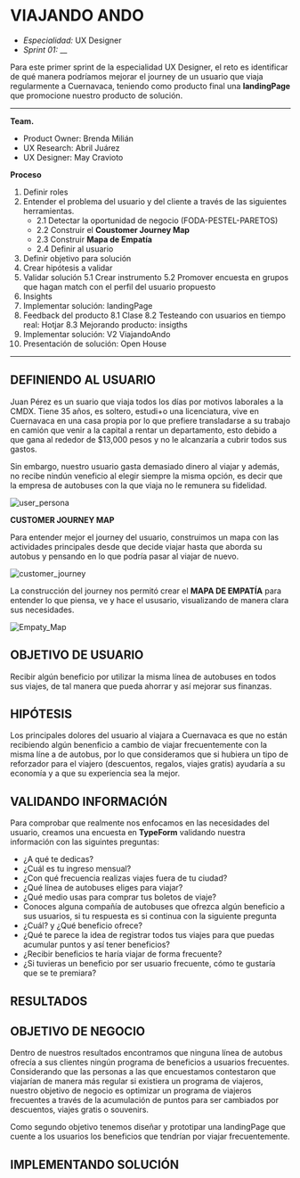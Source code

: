 # VIAJANDO ANDO 
* *Especialidad:* UX Designer
* *Sprint 01:*  __

Para este primer sprint de la especialidad UX Designer, el reto es identificar de qué manera podríamos mejorar el journey de un usuario que viaja regularmente a Cuernavaca, teniendo como producto final una **landingPage** que promocione nuestro producto de solución. 

<hr>

**Team.** 
* Product Owner: Brenda Milián
* UX Research: Abril Juárez
* UX Designer: May Cravioto

**Proceso**

1. Definir roles
2. Entender el problema del usuario y del cliente a través de las siguientes herramientas. 
    - 2.1 Detectar la oportunidad de negocio (FODA-PESTEL-PARETOS)
    - 2.2 Construir el **Coustomer Journey Map** 
    - 2.3 Construir **Mapa de Empatía** 
    - 2.4 Definir al usuario
3. Definir objetivo para solución 
4. Crear hipótesis a validar
5. Validar solución 
    5.1 Crear instrumento 
    5.2 Promover encuesta en grupos que hagan match con el perfil del usuario propuesto
6. Insights
7. Implementar solución: landingPage
8. Feedback del producto
    8.1 Clase
    8.2 Testeando con usuarios en tiempo real: Hotjar
    8.3 Mejorando producto: insigths
9. Implementar solución: V2 ViajandoAndo
10. Presentación de solución: Open House

<hr>

## DEFINIENDO AL USUARIO 



Juan Pérez es un suario que viaja todos los días por motivos laborales a la CMDX. Tiene 35 años, es soltero, estudi+o una licenciatura, vive en Cuernavaca en una casa propia por lo que prefiere transladarse a su trabajo en camión que venir a la capital a rentar un departamento, esto debido a que gana al rededor de $13,000 pesos y no le alcanzaría a cubrir todos sus gastos.  

Sin embargo, nuestro usuario gasta demasiado dinero al viajar y además, no recibe nindún veneficio al elegir siempre la misma opción, es decir que la empresa de autobuses con la que viaja no le remunera su fidelidad. 

![user_persona](assets/images/user.png)

**CUSTOMER JOURNEY MAP**

Para entender mejor el journey del usuario, construimos un mapa con las actividades principales desde que decide viajar hasta que aborda su autobus y pensando en lo que podría pasar al viajar de nuevo. 

![customer_journey](assets/images/customer.png)

La construcción del journey nos permitó crear el **MAPA DE EMPATÍA** para entender lo que piensa, ve y hace el ususario, visualizando de manera clara sus necesidades. 

![Empaty_Map](assets/images/empaty.png)



## OBJETIVO DE USUARIO

Recibir algún beneficio por utilizar la misma línea de autobuses en todos sus viajes, de tal manera que pueda ahorrar y así mejorar sus finanzas.

## HIPÓTESIS

Los principales dolores del usuario al viajara a Cuernavaca es que no están recibiendo algún benenficio a cambio de viajar frecuentemente con la misma líne a de autobus, por lo que consideramos que si hubiera un tipo de reforzador para el viajero (descuentos, regalos, viajes gratis) ayudaría a su economía y a que su experiencia sea la mejor. 



## VALIDANDO INFORMACIÓN

Para comprobar que realmente nos enfocamos en las necesidades del usuario, creamos una encuesta en **TypeForm** validando nuestra información con las siguintes preguntas: 

* ¿A qué te dedicas?
* ¿Cuál es tu ingreso mensual?
* ¿Con qué frecuencia realizas viajes fuera de tu ciudad?
* ¿Qué línea de autobuses eliges para viajar?
* ¿Qué medio usas para comprar tus boletos de viaje?
* Conoces alguna compañía de autobuses que ofrezca algún beneficio a sus usuarios, si tu respuesta es si continua con la siguiente pregunta
* ¿Cuál? y ¿Qué beneficio ofrece?
* ¿Qué te parece la idea de registrar todos tus viajes para que puedas acumular puntos y así tener beneficios?
* ¿Recibir beneficios te haría viajar de forma frecuente?
* ¿Si tuvieras un beneficio por ser usuario frecuente, cómo te gustaría que se te premiara?


## RESULTADOS 


## OBJETIVO DE NEGOCIO

Dentro de nuestros resultados encontramos que ninguna línea de autobus ofrecía a sus clientes ningún programa de beneficios a usuarios frecuentes. Considerando que las personas a las que encuestamos contestaron que viajarían de manera más regular si existiera un programa de viajeros, nuestro objetivo de negocio es optimizar un programa de viajeros frecuentes a través de la acumulación de puntos para ser cambiados por descuentos, viajes gratis o souvenirs. 

Como segundo objetivo tenemos diseñar y prototipar una landingPage que cuente a los usuarios los beneficios que tendrían por viajar frecuentemente. 


## IMPLEMENTANDO SOLUCIÓN 

